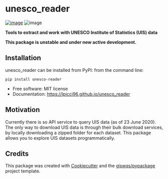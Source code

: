 # unesco_reader


[![image](https://img.shields.io/pypi/v/unesco_reader.svg)](https://pypi.python.org/pypi/unesco_reader)
![image](https://img.shields.io/pypi/dm/unesco-reader)


**Tools to extract and work with UNESCO Institute of Statistics (UIS) data**

**This package is unstable and under new active development.**

Installation
------------

unesco_reader can be installed from PyPI: from the command line:

```
pip install unesco-reader
```


-   Free software: MIT license
-   Documentation: https://lpicci96.github.io/unesco_reader
    

## Motivation
Currently there is so API service to query UIS data (as of 23 June 2020). 
The only way to download UIS data is through their bulk download services,
by locally downloading a zipped folder for each dataset. 
This package allows you to explore UIS datasets programmatically.

## Credits

This package was created with [Cookiecutter](https://github.com/cookiecutter/cookiecutter) and the [giswqs/pypackage](https://github.com/giswqs/pypackage) project template.

